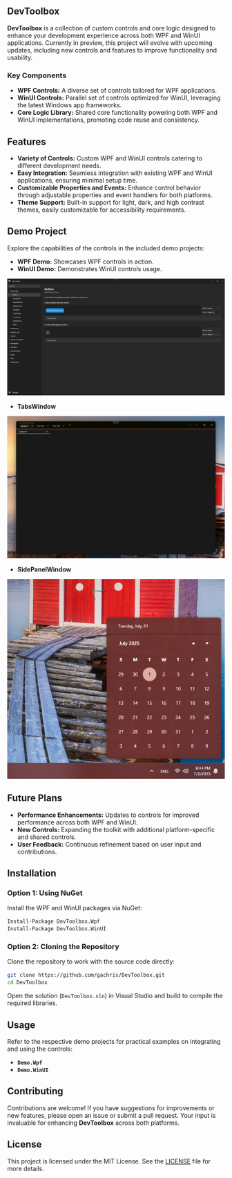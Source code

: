 ## DevToolbox

**DevToolbox** is a collection of custom controls and core logic designed to enhance your development experience across both WPF and WinUI applications. Currently in preview, this project will evolve with upcoming updates, including new controls and features to improve functionality and usability.

### Key Components

* **WPF Controls:** A diverse set of controls tailored for WPF applications.
* **WinUI Controls:** Parallel set of controls optimized for WinUI, leveraging the latest Windows app frameworks.
* **Core Logic Library:** Shared core functionality powering both WPF and WinUI implementations, promoting code reuse and consistency.

## Features

* **Variety of Controls:** Custom WPF and WinUI controls catering to different development needs.
* **Easy Integration:** Seamless integration with existing WPF and WinUI applications, ensuring minimal setup time.
* **Customizable Properties and Events:** Enhance control behavior through adjustable properties and event handlers for both platforms.
* **Theme Support:** Built-in support for light, dark, and high contrast themes, easily customizable for accessibility requirements.

## Demo Project

Explore the capabilities of the controls in the included demo projects:

* **WPF Demo:** Showcases WPF controls in action.
* **WinUI Demo:** Demonstrates WinUI controls usage.

![Demo Project Image](assets/demo.png)

* **TabsWindow**

![Demo Project Image](assets/tabbedWindow.png)

* **SidePanelWindow**

![Demo Project Image](assets/flyoutWindow.png)

## Future Plans

* **Performance Enhancements:** Updates to controls for improved performance across both WPF and WinUI.
* **New Controls:** Expanding the toolkit with additional platform-specific and shared controls.
* **User Feedback:** Continuous refinement based on user input and contributions.

## Installation

### Option 1: Using NuGet

Install the WPF and WinUI packages via NuGet:

```bash
Install-Package DevToolbox.Wpf
Install-Package DevToolbox.WinUI
```

### Option 2: Cloning the Repository

Clone the repository to work with the source code directly:

```bash
git clone https://github.com/gachris/DevToolbox.git
cd DevToolbox
```

Open the solution (`DevToolbox.sln`) in Visual Studio and build to compile the required libraries.

## Usage

Refer to the respective demo projects for practical examples on integrating and using the controls:

* **`Demo.Wpf`**
* **`Demo.WinUI`**

## Contributing

Contributions are welcome! If you have suggestions for improvements or new features, please open an issue or submit a pull request. Your input is invaluable for enhancing **DevToolbox** across both platforms.

## License

This project is licensed under the MIT License. See the [LICENSE](LICENSE.txt) file for more details.
